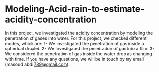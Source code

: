 # Modeling-Acid-rain-to-estimate-acidity-concentration
In this project, we investigated the acidity concentration by modeling the penetration of gases into water.
For this project, we checked different modes, which are:
    1- We investigated the penetration of gas inside a spherical droplet.
    2- We investigated the penetration of gas into a film.
    3- We considered the penetration of gas inside the water drop as changing with time.
If you have any questions, we will be in touch by my email (masoud abdi 789@gmail.com).

